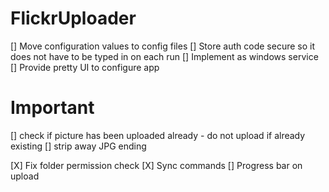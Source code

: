 FlickrUploader
==============
[] Move configuration values to config files
[] Store auth code secure so it does not have to be typed in on each run
[] Implement as windows service
[] Provide pretty UI to configure app

Important
==============
[] check if picture has been uploaded already - do not upload if already existing
[] strip away JPG ending

[X] Fix folder permission check
[X] Sync commands
[] Progress bar on upload